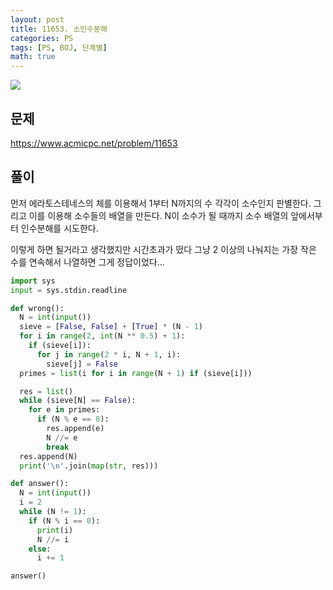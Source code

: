 ```yaml
---
layout: post
title: 11653. 소인수분해
categories: PS
tags: [PS, BOJ, 단계별]
math: true
---
```


<img src="https://onlinejudgeimages.s3-ap-northeast-1.amazonaws.com/images/boj-og.png" />

## 문제

https://www.acmicpc.net/problem/11653

## 풀이

먼저 에라토스테네스의 체를 이용해서 1부터 N까지의 수 각각이 소수인지 판별한다.
그리고 이를 이용해 소수들의 배열을 만든다.
N이 소수가 될 때까지 소수 배열의 앞에서부터 인수분해를 시도한다.

이렇게 하면 될거라고 생각했지만 시간초과가 떴다
그냥 2 이상의 나눠지는 가장 작은 수를 연속해서 나열하면 그게 정답이었다...

```python
import sys
input = sys.stdin.readline

def wrong():
  N = int(input())
  sieve = [False, False] + [True] * (N - 1)
  for i in range(2, int(N ** 0.5) + 1):
    if (sieve[i]):
      for j in range(2 * i, N + 1, i):
        sieve[j] = False
  primes = list(i for i in range(N + 1) if (sieve[i]))

  res = list()
  while (sieve[N] == False):
    for e in primes:
      if (N % e == 0):
        res.append(e)
        N //= e
        break
  res.append(N)
  print('\n'.join(map(str, res)))

def answer():
  N = int(input())
  i = 2
  while (N != 1):
    if (N % i == 0):
      print(i)
      N //= i
    else:
      i += 1

answer()

```
